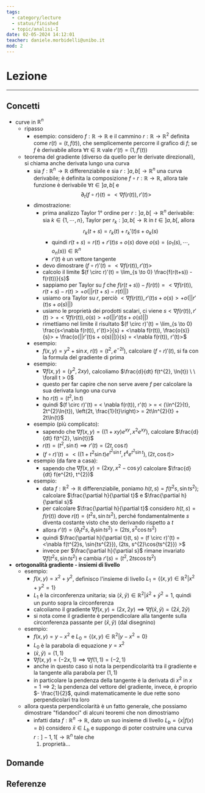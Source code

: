 ```yaml
---
tags:
  - category/lecture
  - status/finished
  - topic/analisi-I
date: 02-05-2024 14:12:01
teacher: daniele.morbidelli@unibo.it
mod: 2
---
```

# Lezione
---
## Concetti
- curve in $\mathbb{R}^{n}$
	- ripasso
		- esempio: considero $f: \mathbb{R} \to \mathbb{R}$ e il cammino $r: \mathbb{R} \to \mathbb{R}^{2}$ definita come $r(t) = (t, f(t))$, che semplicemente percorre il grafico di $f$; se $f$ è derivabile allora $\forall t \in \mathbb{R}$ vale $r'(t) = (1, f'(t))$
	- teorema del gradiente (diverso da quello per le derivate direzionali), si chiama anche derivata lungo una curva
		- sia $f: \mathbb{R}^{n} \to \mathbb{R}$ differenziabile e sia $r: ]a, b[ \to \mathbb{R}^{n}$ una curva derivabile; è definita la composizione $f \circ r: \mathbb{R} \to \mathbb{R}$, allora tale funzione è derivabile $\forall t \in ]a, b[$ e $$\partial_{t} (f \circ r)(t) = <\nabla f(r(t)), r'(t)>$$
		- dimostrazione:
			- prima analizzo Taylor 1° ordine per $r: ]a, b[ \to \mathbb{R}^{n}$ derivabile: sia $k \in \{1, \cdots, n\}$, Taylor per $r_{k}: ]a, b[ \to \mathbb{R}$ in $t \in ]a, b[$, allora $$r_{k}(t+s) = r_{k}(t) + r_{k}'(t)s + o_{k}(s)$$
				- quindi $r(t + s) = r(t) + r'(t)s + o(s)$ dove $o(s) = (o_{1}(s), \cdots, o_{n}(s)) \in \mathbb{R}^{n}$
				- $r'(t)$ è un vettore tangente
			- devo dimostrare $(f \circ r)'(t) = <\nabla f(r(t)), r'(t)>$
			- calcolo il limite $(f \circ r)'(t) = \lim_{s \to 0} \frac{f(r(t+s)) - f(r(t))}{s}$
			- sappiamo per Taylor su $f$ che $f(r(t+s)) - f(r(t)) = <\nabla f(r(t)), r(t+s)-r(t)> + o(||r(t+s)-r(t)||)$
			- usiamo ora Taylor su $r$, perciò $<\nabla f(r(t)), r'(t)s + o(s)> + o(||r'(t)s + o(s)||)$
			- usiamo le proprietà dei prodotti scalari, ci viene $s<\nabla f(r(t)), r'(t)> + <\nabla f(r(t)), o(s)> + o(||r'(t)s + o(s)||)$
			- rimettiamo nel limite il risultato $(f \circ r)'(t) = \lim_{s \to 0} \frac{s<\nabla f(r(t)), r'(t)>}{s} + <\nabla f(r(t)), \frac{o(s)}{s}> + \frac{o(||r'(t)s + o(s)||)}{s} = <\nabla f(r(t)), r'(t)>$
		- esempio:
			- $f(x, y) = y^{2} + \sin{x}$, $r(t) = (t^{2}, e^{-2t})$, calcolare $(f \circ r)'(t)$, si fa con la formula del gradiente di prima
		- esempio:
			- $\nabla f(x, y) = (y^{2}, 2xy)$, calcoliamo $\frac{d}{dt} f(t^{2}, \ln{t}) \ \ \forall t > 0$
			- questo per far capire che non serve avere $f$ per calcolare la sua derivata lungo una curva
			- ho $r(t) = (t^{2}, \ln{t})$
			- quindi $(f \circ r)'(t) = < \nabla f(r(t)), r'(t) > = < (\ln^{2}{t}, 2t^{2}\ln{t}), \left(2t, \frac{1}{t}\right)> = 2t\ln^{2}{t} + 2t\ln{t}$
		- esempio (più complicato):
			- sapendo che $\nabla f(x, y) = ((1+xy)e^{xy}, x^{2}e^{xy})$, calcolare $\frac{d}{dt} f(t^{2}, \sin{t})$
			- $r(t) = (t^{2}, \sin{t}) \implies r'(t) = (2t, \cos{t})$
			- $(f \circ r)'(t) = < ((1 + t^{2}\sin{t})e^{t^{2}\sin{t}}, t^{4}e^{t^{2}\sin{t}}), (2t, \cos{t}) >$
		- esempio (da fare a casa):
			- sapendo che $\nabla f(x, y) = (2xy, x^{2}-\cos{y})$ calcolare $\frac{d}{dt} f(e^{2t}, t^{2})$
		- esempio:
			- data $f: \mathbb{R}^{2} \to \mathbb{R}$ differenziabile, poniamo $h(t, s) = f(t^{2}s, \sin{ts^{2}})$; calcolare $\frac{\partial h}{\partial t}$ e $\frac{\partial h}{\partial s}$
			- per calcolare $\frac{\partial h}{\partial t}$ considero $h(t, s) = f(r(t))$ dove $r(t) = (t^{2}s, \sin{ts^{2}})$, perché fondamentalmente $s$ diventa costante visto che sto derivando rispetto a $t$
			- allora $r'(t) = (\partial_{t} t^{2}s, \partial_{t} \sin{ts^{2}}) = (2ts, s^{2}\cos{ts^{2}})$
			- quindi $\frac{\partial h}{\partial t}(t, s) = (f \circ r)'(t) = <\nabla f(t^{2}s, \sin{ts^{2}}), (2ts, s^{2}\cos{ts^{2}}) >$
			- invece per $\frac{\partial h}{\partial s}$ rimane invariato $\nabla f(t^{2}s, \sin{ts^{2}})$ e cambia $r'(s) = (t^{2}, 2ts\cos{ts^{2}})$
- **ortogonalità gradiente - insiemi di livello**
	- esempio:
		- $f(x, y) = x^{2} + y^{2}$, definisco l'insieme di livello $L_{1} = \{(x, y) \in \mathbb{R}^{2} | x^{2}+y^{2}=1\}$
		- $L_{1}$ è la circonferenza unitaria; sia $(\bar{x}, \bar{y}) \in \mathbb{R}^{2} | \bar{x}^{2} + \bar{y}^{2} = 1$, quindi un punto sopra la circonferenza
		- calcoliamo il gradiente $\nabla f(x, y) = (2x, 2y) \implies \nabla f(\bar{x}, \bar{y}) = (2\bar{x}, 2\bar{y})$
		- si nota come il gradiente è perpendicolare alla tangente sulla circonferenza passante per $(\bar{x}, \bar{y})$ (dal disegnino)
	- esempio:
		- $f(x, y) = y - x^{2}$ e $L_{0} = \{(x, y) \in \mathbb{R}^{2} | y-x^{2} = 0\}$
		- $L_{0}$ è la parabola di equazione $y = x^{2}$
		- $(\bar{x}, \bar{y}) = (1, 1)$
		- $\nabla f(x, y) = (-2x, 1) \implies \nabla f(1, 1) = (-2, 1)$
		- anche in questo caso si nota la perpendicolarità tra il gradiente e la tangente alla parabola per $(1, 1)$
		- in particolare la pendenza della tangente è la derivata di $x^{2}$ in $x = 1$ $\implies$ 2; la pendenza del vettore del gradiente, invece, è proprio $- \frac{1}{2}$, quindi matematicamente le due rette sono perpendicolari tra loro
	- allora questa perpendicolarità è un fatto generale, che possiamo dimostrare "fidandoci" di alcuni teoremi che non dimostriamo
		- infatti data $f: \mathbb{R}^{n} \to \mathbb{R}$, dato un suo insieme di livello $L_{b} = \{x | f(x) = b\}$ considero $\bar{x} \in L_{b}$ e suppongo di poter costruire una curva $r: ]-1, 1[ \to \mathbb{R}^{n}$ tale che
			1. proprietà...

## Domande

## Referenze
